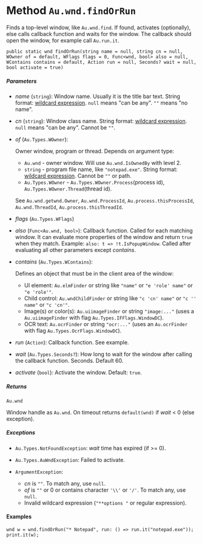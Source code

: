 # Method `Au.wnd.findOrRun`

Finds a top-level window, like `Au.wnd.find`. If found, activates (optionally), else calls callback function and waits for the window. The callback should open the window, for example call `Au.run.it`.

```
public static wnd findOrRun(string name = null, string cn = null, WOwner of = default, WFlags flags = 0, Func<wnd, bool> also = null, WContains contains = default, Action run = null, Seconds? wait = null, bool activate = true)
```

##### Parameters

- *name*  (`string`):
    Window name. Usually it is the title bar text. String format: [wildcard expression](../articles/Wildcard%20expression.html). `null` means "can be any". `""` means "no name".
- *cn*  (`string`):
    Window class name. String format: [wildcard expression](../articles/Wildcard%20expression.html). `null` means "can be any". Cannot be `""`.
- *of*  (`Au.Types.WOwner`):

    Owner window, program or thread. Depends on argument type:

    - `Au.wnd` - owner window. Will use `Au.wnd.IsOwnedBy` with level 2.
    - `string` - program file name, like `"notepad.exe"`. String format: [wildcard expression](../articles/Wildcard%20expression.html). Cannot be `""` or path.
    - `Au.Types.WOwner` - `Au.Types.WOwner.Process`(process id), `Au.Types.WOwner.Thread`(thread id).

    See `Au.wnd.getwnd.Owner`, `Au.wnd.ProcessId`, `Au.process.thisProcessId`, `Au.wnd.ThreadId`, `Au.process.thisThreadId`.
- *flags*  (`Au.Types.WFlags`)
- *also*  (`Func<Au.wnd, bool>`):
    Callback function. Called for each matching window. It can evaluate more properties of the window and return `true` when they match. Example: `also: t => !t.IsPopupWindow`. Called after evaluating all other parameters except *contains*.
- *contains*  (`Au.Types.WContains`):

    Defines an object that must be in the client area of the window:

    - UI element: `Au.elmFinder` or string like `"name"` or `"e 'role' name"` or `"e 'role'"`.
    - Child control: `Au.wndChildFinder` or string like `"c 'cn' name"` or `"c '' name"` or `"c 'cn'"`.
    - Image(s) or color(s): `Au.uiimageFinder` or string `"image:..."` (uses a `Au.uiimageFinder` with flag `Au.Types.IFFlags.WindowDC`).
    - OCR text: `Au.ocrFinder` or string `"ocr:..."` (uses an `Au.ocrFinder` with flag `Au.Types.OcrFlags.WindowDC`).
- *run*  (`Action`):
    Callback function. See example.
- *wait*  (`Au.Types.Seconds?`):
    How long to wait for the window after calling the callback function. Seconds. Default 60.
- *activate*  (`bool`):
    Activate the window. Default: `true`.

##### Returns

`Au.wnd`

Window handle as `Au.wnd`. On timeout returns `default(wnd)` if *wait* \< 0 (else exception).

##### Exceptions

- `Au.Types.NotFoundException`:
    *wait* time has expired (if >= 0).
- `Au.Types.AuWndException`:
    Failed to activate.
- `ArgumentException`:

    - *cn* is `""`. To match any, use `null`.
    - *of* is `""` or 0 or contains character `'\\'` or `'/'`. To match any, use `null`.
    - Invalid wildcard expression (`"**options "` or regular expression).

#### Examples

```
wnd w = wnd.findOrRun("* Notepad", run: () => run.it("notepad.exe"));
print.it(w);
```